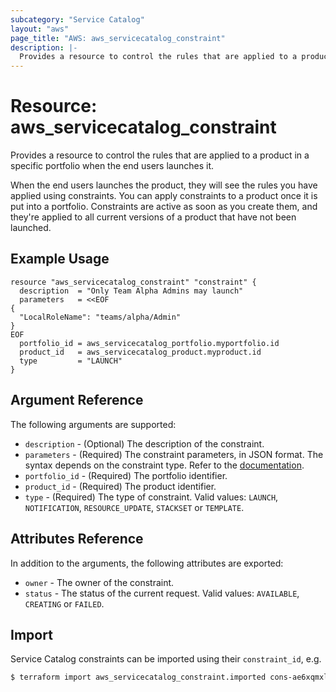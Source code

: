 ```yaml
---
subcategory: "Service Catalog"
layout: "aws"
page_title: "AWS: aws_servicecatalog_constraint"
description: |-
  Provides a resource to control the rules that are applied to a product in a specific portfolio when the end users launches it
---
```


# Resource: aws_servicecatalog_constraint

Provides a resource to control the rules that are applied to a product in a specific portfolio when the end users launches it.

When the end users launches the product, they will see the rules you have applied using constraints. You can apply constraints to a product once it is put into a portfolio. Constraints are active as soon as you create them, and they're applied to all current versions of a product that have not been launched. 

## Example Usage

```hcl
resource "aws_servicecatalog_constraint" "constraint" {
  description  = "Only Team Alpha Admins may launch"
  parameters   = <<EOF
{
  "LocalRoleName": "teams/alpha/Admin"
}
EOF
  portfolio_id = aws_servicecatalog_portfolio.myportfolio.id
  product_id   = aws_servicecatalog_product.myproduct.id
  type         = "LAUNCH"
}
```

## Argument Reference

The following arguments are supported:

* `description` - (Optional) The description of the constraint.
* `parameters` - (Required) The constraint parameters, in JSON format. The syntax depends on the constraint type. Refer to the [documentation](https://docs.aws.amazon.com/servicecatalog/latest/dg/API_CreateConstraint.html#API_CreateConstraint_RequestSyntax).
* `portfolio_id` - (Required) The portfolio identifier.
* `product_id` - (Required) The product identifier.
* `type` - (Required) The type of constraint. Valid values: `LAUNCH`, `NOTIFICATION`, `RESOURCE_UPDATE`, `STACKSET` or `TEMPLATE`.

## Attributes Reference

In addition to the arguments, the following attributes are exported:

* `owner` - The owner of the constraint.
* `status` - The status of the current request. Valid values: `AVAILABLE`, `CREATING` or `FAILED`.

## Import

Service Catalog constraints can be imported using their `constraint_id`, e.g.

```bash
$ terraform import aws_servicecatalog_constraint.imported cons-ae6xqmxl4lgfg
```

